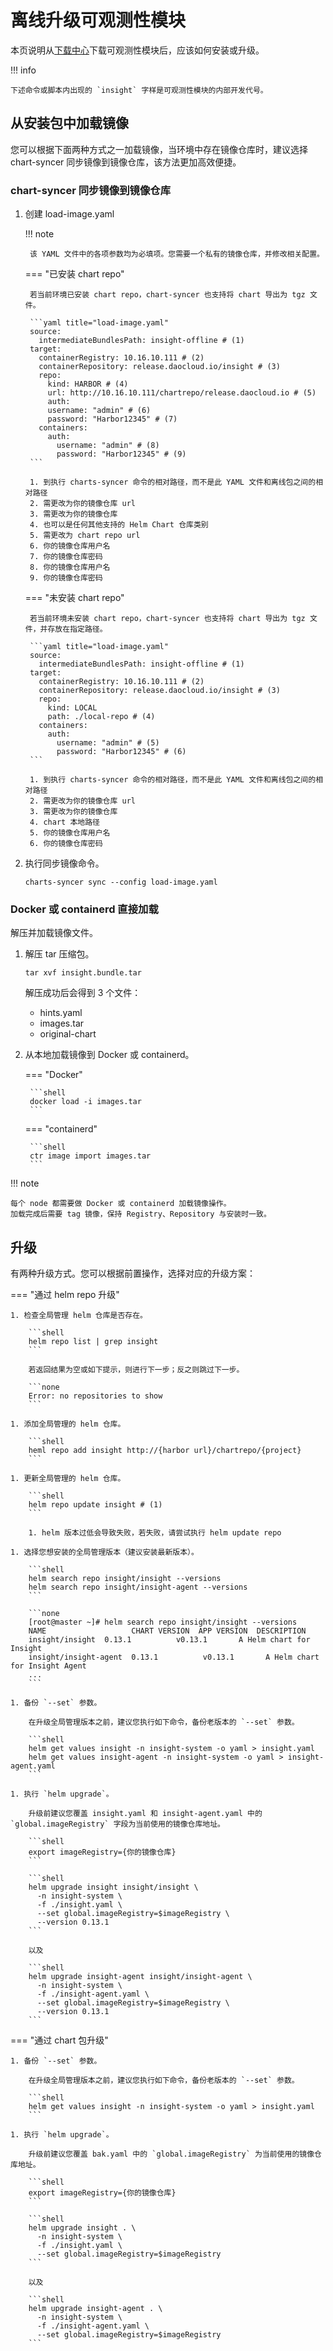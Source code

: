 # 离线升级可观测性模块

本页说明从[下载中心](../../../download/index.md)下载可观测性模块后，应该如何安装或升级。

!!! info

    下述命令或脚本内出现的 `insight` 字样是可观测性模块的内部开发代号。

## 从安装包中加载镜像

您可以根据下面两种方式之一加载镜像，当环境中存在镜像仓库时，建议选择 chart-syncer 同步镜像到镜像仓库，该方法更加高效便捷。

### chart-syncer 同步镜像到镜像仓库

1. 创建 load-image.yaml

    !!! note  

        该 YAML 文件中的各项参数均为必填项。您需要一个私有的镜像仓库，并修改相关配置。

    === "已安装 chart repo"

        若当前环境已安装 chart repo，chart-syncer 也支持将 chart 导出为 tgz 文件。

        ```yaml title="load-image.yaml"
        source:
          intermediateBundlesPath: insight-offline # (1)
        target:
          containerRegistry: 10.16.10.111 # (2)
          containerRepository: release.daocloud.io/insight # (3)
          repo:
            kind: HARBOR # (4)
            url: http://10.16.10.111/chartrepo/release.daocloud.io # (5)
            auth:
            username: "admin" # (6)
            password: "Harbor12345" # (7)
          containers:
            auth:
              username: "admin" # (8)
              password: "Harbor12345" # (9)
        ```

        1. 到执行 charts-syncer 命令的相对路径，而不是此 YAML 文件和离线包之间的相对路径
        2. 需更改为你的镜像仓库 url
        3. 需更改为你的镜像仓库
        4. 也可以是任何其他支持的 Helm Chart 仓库类别
        5. 需更改为 chart repo url
        6. 你的镜像仓库用户名
        7. 你的镜像仓库密码
        8. 你的镜像仓库用户名
        9. 你的镜像仓库密码

    === "未安装 chart repo"

        若当前环境未安装 chart repo，chart-syncer 也支持将 chart 导出为 tgz 文件，并存放在指定路径。

        ```yaml title="load-image.yaml"
        source:
          intermediateBundlesPath: insight-offline # (1)
        target:
          containerRegistry: 10.16.10.111 # (2)
          containerRepository: release.daocloud.io/insight # (3)
          repo:
            kind: LOCAL
            path: ./local-repo # (4)
          containers:
            auth:
              username: "admin" # (5)
              password: "Harbor12345" # (6)
        ```

        1. 到执行 charts-syncer 命令的相对路径，而不是此 YAML 文件和离线包之间的相对路径
        2. 需更改为你的镜像仓库 url
        3. 需更改为你的镜像仓库
        4. chart 本地路径
        5. 你的镜像仓库用户名
        6. 你的镜像仓库密码

1. 执行同步镜像命令。

    ```shell
    charts-syncer sync --config load-image.yaml
    ```

### Docker 或 containerd 直接加载

解压并加载镜像文件。

1. 解压 tar 压缩包。

    ```shell
    tar xvf insight.bundle.tar
    ```

    解压成功后会得到 3 个文件：

    - hints.yaml
    - images.tar
    - original-chart

2. 从本地加载镜像到 Docker 或 containerd。

    === "Docker"

        ```shell
        docker load -i images.tar
        ```

    === "containerd"

        ```shell
        ctr image import images.tar
        ```

!!! note

    每个 node 都需要做 Docker 或 containerd 加载镜像操作。
    加载完成后需要 tag 镜像，保持 Registry、Repository 与安装时一致。

## 升级

有两种升级方式。您可以根据前置操作，选择对应的升级方案：

=== "通过 helm repo 升级"

    1. 检查全局管理 helm 仓库是否存在。

        ```shell
        helm repo list | grep insight
        ```

        若返回结果为空或如下提示，则进行下一步；反之则跳过下一步。

        ```none
        Error: no repositories to show
        ```

    1. 添加全局管理的 helm 仓库。

        ```shell
        heml repo add insight http://{harbor url}/chartrepo/{project}
        ```

    1. 更新全局管理的 helm 仓库。

        ```shell
        helm repo update insight # (1)
        ```

        1. helm 版本过低会导致失败，若失败，请尝试执行 helm update repo

    1. 选择您想安装的全局管理版本（建议安装最新版本）。

        ```shell
        helm search repo insight/insight --versions
        helm search repo insight/insight-agent --versions
        ```

        ```none
        [root@master ~]# helm search repo insight/insight --versions
        NAME                   CHART VERSION  APP VERSION  DESCRIPTION
        insight/insight  0.13.1          v0.13.1       A Helm chart for Insight
        insight/insight-agent  0.13.1          v0.13.1       A Helm chart for Insight Agent
        ...
        ```

    1. 备份 `--set` 参数。

        在升级全局管理版本之前，建议您执行如下命令，备份老版本的 `--set` 参数。

        ```shell
        helm get values insight -n insight-system -o yaml > insight.yaml
        helm get values insight-agent -n insight-system -o yaml > insight-agent.yaml
        ```

    1. 执行 `helm upgrade`。

        升级前建议您覆盖 insight.yaml 和 insight-agent.yaml 中的 `global.imageRegistry` 字段为当前使用的镜像仓库地址。

        ```shell
        export imageRegistry={你的镜像仓库}
        ```

        ```shell
        helm upgrade insight insight/insight \
          -n insight-system \
          -f ./insight.yaml \
          --set global.imageRegistry=$imageRegistry \
          --version 0.13.1
        ```

        以及

        ```shell
        helm upgrade insight-agent insight/insight-agent \
          -n insight-system \
          -f ./insight-agent.yaml \
          --set global.imageRegistry=$imageRegistry \
          --version 0.13.1
        ```

=== "通过 chart 包升级"

    1. 备份 `--set` 参数。

        在升级全局管理版本之前，建议您执行如下命令，备份老版本的 `--set` 参数。

        ```shell
        helm get values insight -n insight-system -o yaml > insight.yaml
        ```

    1. 执行 `helm upgrade`。

        升级前建议您覆盖 bak.yaml 中的 `global.imageRegistry` 为当前使用的镜像仓库地址。

        ```shell
        export imageRegistry={你的镜像仓库}
        ```

        ```shell
        helm upgrade insight . \
          -n insight-system \
          -f ./insight.yaml \
          --set global.imageRegistry=$imageRegistry
        ```

        以及

        ```shell
        helm upgrade insight-agent . \
          -n insight-system \
          -f ./insight-agent.yaml \
          --set global.imageRegistry=$imageRegistry
        ```
